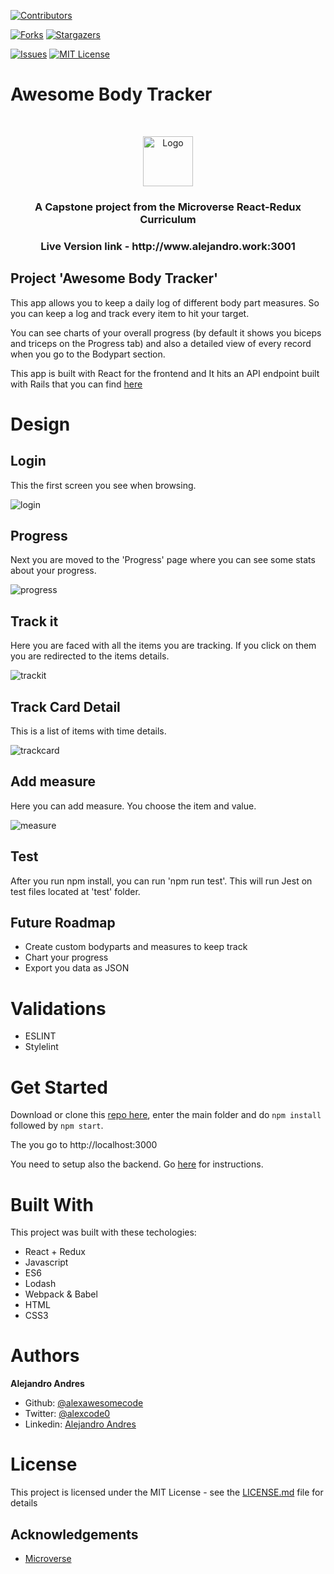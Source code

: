 
[![Contributors][contributors-shield]][contributors-url]

[![Forks][forks-shield]][forks-url]
[![Stargazers][stars-shield]][stars-url]

[![Issues][issues-shield]][issues-url]
[![MIT License][license-shield]][license-url]

# Awesome Body Tracker
<br/>
<p align="center">
  <a href="https://www.microverse.org/">
    <img src="assets/microverse.png" alt="Logo" width="80" height="80">
  </a>

  <h3 align="center">
    A Capstone project from the  Microverse React-Redux Curriculum
  </h3>

  <h3 align="center">
	 Live Version link - http://www.alejandro.work:3001
  </h3>

 

  </p>
</p>

## Project 'Awesome Body Tracker'


This app allows you to keep a daily log of different body part measures. So you can keep a log and track every item to hit your target.

You can see charts of your overall progress (by default it shows you biceps and triceps on the Progress tab) and also a detailed view of every record when you go to the Bodypart section.

This app is built with React for the frontend and It hits an API endpoint built with Rails that you can find [here](www.github.com/alexawesomecode/awesome-body-api/)


# Design

## Login

This the first screen you see when browsing. 

![login](assets/login.jpg)

## Progress

Next you are moved to the 'Progress' page where you can see some stats about your progress.

![progress](assets/progress.jpg)

## Track it

Here you are faced with all the items you are tracking. If you click on them you are redirected to the items details.

![trackit](assets/trackit.jpg)

## Track Card Detail

This is a list of items with time details.

![trackcard](assets/trackcard.jpg)

## Add measure

Here you can add measure. You choose the item and value.

![measure](assets/measure.jpg)

## Test

After you run npm install, you can run 'npm run test'. This will run Jest on test files located at 'test' folder.

## Future Roadmap

- Create custom bodyparts and measures to keep track
- Chart your progress
- Export you data as JSON

# Validations

- ESLINT
- Stylelint

# Get Started

Download or clone this [repo here](https://github.com/alexawesomecode/awesome-body-tracker), enter the main folder and do `npm install` followed by `npm start`. 

The you go to http://localhost:3000


You need to setup also the backend. Go [here](www.github.com/alexawesomecode/awesome-body-api/) for instructions.

# Built With

This project was built with these techologies:

* React + Redux
* Javascript
* ES6
* Lodash
* Webpack & Babel
* HTML
* CSS3

# Authors

**Alejandro Andres**

- Github: [@alexawesomecode](https://github.com/alexawesomecode)
- Twitter: [@alexcode0](https://twitter.com/alexcode0)
- Linkedin: [Alejandro Andres](https://www.linkedin.com/in/alejandro-andres-126592191/)

# License

This project is licensed under the MIT License - see the [LICENSE.md](LICENSE.md) file for details

<!-- ACKNOWLEDGEMENTS -->
## Acknowledgements
* [Microverse](https://www.microverse.org/)

<!-- MARKDOWN LINKS & IMAGES -->
<!-- https://www.markdownguide.org/basic-syntax/#reference-style-links -->
[contributors-shield]: https://img.shields.io/github/contributors/alexawesomecode/awesome-body-tracker.svg?style=flat-square
[contributors-url]: https://github.com/alexawesomecode/awesome-body-tracker/graphs/contributors
[forks-shield]: https://img.shields.io/github/forks/alexawesomecode/awesome-body-tracker
[forks-url]: https://github.com/alexawesomecode/awesome-body-tracker/network/members
[stars-shield]: https://img.shields.io/github/stars/alexawesomecode/awesome-body-tracker
[stars-url]: https://github.com/alexawesomecode/awesome-body-tracker/stargazers
[issues-shield]: https://img.shields.io/github/issues/alexawesomecode/awesome-body-tracker
[issues-url]: https://github.com/alexawesomecode/awesome-body-tracker/issues
[license-shield]: https://img.shields.io/github/license/alexawesomecode/awesome-body-tracker
[license-url]: https://github.com/alexawesomecode/awesome-body-tracker/blob/master/LICENSE.txt
